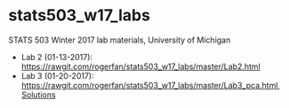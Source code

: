 # stats503_w17_labs
STATS 503 Winter 2017 lab materials, University of Michigan

* Lab 2 (01-13-2017): https://rawgit.com/rogerfan/stats503_w17_labs/master/Lab2.html
* Lab 3 (01-20-2017): https://rawgit.com/rogerfan/stats503_w17_labs/master/Lab3_pca.html, [Solutions](https://rawgit.com/rogerfan/stats503_w17_labs/master/Lab3_pca_sol.html)
